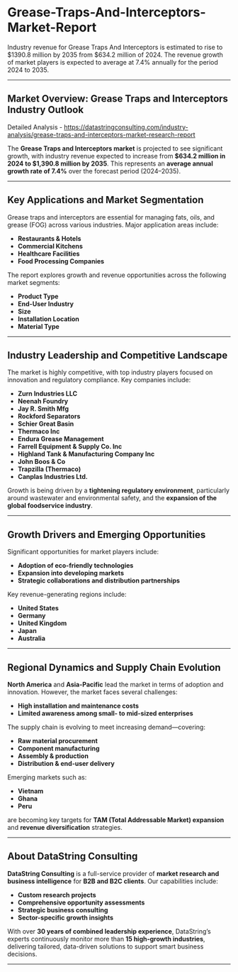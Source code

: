 # Grease-Traps-And-Interceptors-Market-Report

Industry revenue for Grease Traps And Interceptors is estimated to rise to $1390.8 million by 2035 from $634.2 million of 2024. The revenue growth of market players is expected to average at 7.4% annually for the period 2024 to 2035.

---

## **Market Overview: Grease Traps and Interceptors Industry Outlook**

Detailed Analysis - https://datastringconsulting.com/industry-analysis/grease-traps-and-interceptors-market-research-report

The **Grease Traps and Interceptors market** is projected to see significant growth, with industry revenue expected to increase from **\$634.2 million in 2024 to \$1,390.8 million by 2035**. This represents an **average annual growth rate of 7.4%** over the forecast period (2024–2035).

---

## **Key Applications and Market Segmentation**

Grease traps and interceptors are essential for managing fats, oils, and grease (FOG) across various industries. Major application areas include:

* **Restaurants & Hotels**
* **Commercial Kitchens**
* **Healthcare Facilities**
* **Food Processing Companies**

The report explores growth and revenue opportunities across the following market segments:

* **Product Type**
* **End-User Industry**
* **Size**
* **Installation Location**
* **Material Type**

---

## **Industry Leadership and Competitive Landscape**

The market is highly competitive, with top industry players focused on innovation and regulatory compliance. Key companies include:

* **Zurn Industries LLC**
* **Neenah Foundry**
* **Jay R. Smith Mfg**
* **Rockford Separators**
* **Schier Great Basin**
* **Thermaco Inc**
* **Endura Grease Management**
* **Farrell Equipment & Supply Co. Inc**
* **Highland Tank & Manufacturing Company Inc**
* **John Boos & Co**
* **Trapzilla (Thermaco)**
* **Canplas Industries Ltd.**

Growth is being driven by a **tightening regulatory environment**, particularly around wastewater and environmental safety, and the **expansion of the global foodservice industry**.

---

## **Growth Drivers and Emerging Opportunities**

Significant opportunities for market players include:

* **Adoption of eco-friendly technologies**
* **Expansion into developing markets**
* **Strategic collaborations and distribution partnerships**

Key revenue-generating regions include:

* **United States**
* **Germany**
* **United Kingdom**
* **Japan**
* **Australia**

---

## **Regional Dynamics and Supply Chain Evolution**

**North America** and **Asia-Pacific** lead the market in terms of adoption and innovation. However, the market faces several challenges:

* **High installation and maintenance costs**
* **Limited awareness among small- to mid-sized enterprises**

The supply chain is evolving to meet increasing demand—covering:

* **Raw material procurement**
* **Component manufacturing**
* **Assembly & production**
* **Distribution & end-user delivery**

Emerging markets such as:

* **Vietnam**
* **Ghana**
* **Peru**

are becoming key targets for **TAM (Total Addressable Market) expansion** and **revenue diversification** strategies.

---

## **About DataString Consulting**

**DataString Consulting** is a full-service provider of **market research and business intelligence** for **B2B and B2C clients**. Our capabilities include:

* **Custom research projects**
* **Comprehensive opportunity assessments**
* **Strategic business consulting**
* **Sector-specific growth insights**

With over **30 years of combined leadership experience**, DataString’s experts continuously monitor more than **15 high-growth industries**, delivering tailored, data-driven solutions to support smart business decisions.

---
